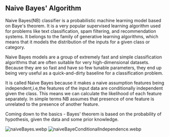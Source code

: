 ## Naive Bayes' Algorithm
Naive Bayes(NB) classifier is a probabilistic machine learning model based on Baye's theorem. It is a very popular supervised learning algorithm used for problems like text classification, spam filtering, and recommendation systems. It belongs to the family of generative learning algorithms, which means that it models the distribution of the inputs for a given class or category.

Naive Bayes models are a group of extremely fast and simple classification algorithms that are often suitable for very high-dimensional datasets. Because they are so fast and have so few tunable parameters, they end up being very useful as a quick-and-dirty baseline for a classification problem.

It is called Naive Bayes because it makes a naive assumption features being independent,i.e,the features of the input data are conditionally independent given the class. This means we can calculate the likelihood of each feature separately. In simple terms NB assumes that presence of one feature is unrelated to the presence of another feature.

Coming down to the basics - Bayes' theorem is based on the probability of hypothesis, given the data and some prior knowledge.

![naiveBayes.webp](~/Documents/squirrels/projects/mlForBeginners/naiveBayes/attachment:naiveBayes.webp)
![naiveBayeConditionalIndependence.webp](~/Documents/squirrels/projects/mlForBeginners/naiveBayes/attachment:naiveBayeConditionalIndependence.webp)

